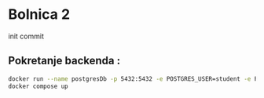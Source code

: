 # Bolnica 2

init commit
## Pokretanje backenda :
```bash
docker run --name postgresDb -p 5432:5432 -e POSTGRES_USER=student -e POSTGRES_PASSWORD=student -e POSTGRES_DB=postgresDB -d --network local_network postgres
docker compose up
```
